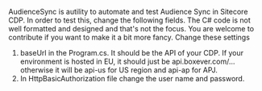 AudienceSync is autility to automate and test Audience Sync in Sitecore CDP. In order to test this, change the following fields. The C# code is not well formatted and designed and that's not the focus. You are welcome to contribute if you want to make it a bit more fancy. Change these settings
1. baseUrl in the Program.cs. It should be the API of your CDP. If your environment is hosted in EU, it should just be api.boxever.com/... otherwise it will be api-us for US region and api-ap for APJ.
2. In HttpBasicAuthorization file change the user name and password.
